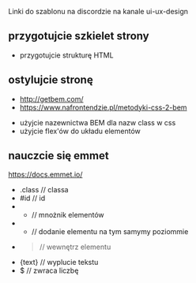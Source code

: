 Linki do szablonu na discordzie na kanale ui-ux-design

## przygotujcie szkielet strony
* przygotujcie strukturę HTML

## ostylujcie stronę
- http://getbem.com/
- https://www.nafrontendzie.pl/metodyki-css-2-bem
* użyjcie nazewnictwa BEM dla nazw class w css
* użyjcie flex'ów do układu elementów

## nauczcie się emmet
https://docs.emmet.io/
* .class // classa
* #id // id
* * // mnożnik elementów
* + // dodanie elementu na tym samymy poziommie
* > // wewnętrz elementu
* {text} // wyplucie tekstu
* $ // zwraca liczbę